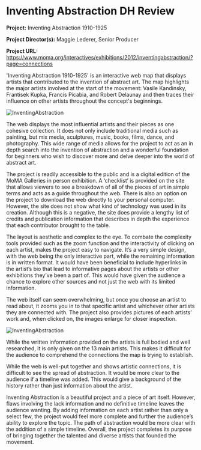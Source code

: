 # Inventing Abstraction DH Review




**Project:** 
Inventing Abstraction 1910-1925

**Project Director(s):**
Maggie Lederer, Senior Producer

**Project URL:**
https://www.moma.org/interactives/exhibitions/2012/inventingabstraction/?page=connections 

'Inventing Abstraction 1910-1925' is an interactive web map that displays artists that contributed to the invention of abstract art. The map highlights the major artists involved at the start of the movement: Vasile Kandinsky, Frantisek Kupka, Francis Picabia, and Robert Delaunay and then traces their influence on other artists throughout the concept's beginnings. 

![InventingAbstraction](https://sambuc214.github.io/sambuchholz/images/InventingAbstraction.png)

The web displays the most influential artists and their pieces as one cohesive collection. It does not only include traditional media such as painting, but mix media, sculptures, music, books, films, dance, and photography. This wide range of media allows for the project to act as an in depth search into the invention of abstraction and a wonderful foundation for beginners who wish to discover more and delve deeper into the world of abstract art. 

The project is readily accessible to the public and is a digital edition of the MoMA Galleries in person exhibition. A ‘checklist’ is provided on the site that allows viewers to see a breakdown of all of the pieces of art in simple terms and acts as a guide throughout the web. There is also an option on the project to download the web directly to your personal computer. However, the site does not show what kind of technology was used in its creation. Although this is a negative, the site does provide a lengthy list of credits and publication information that describes in depth the experience that each contributor brought to the table.

The layout is aesthetic and complex to the eye. To combate the complexity tools provided such as the zoom function and the interactivity of clicking on each artist, makes the project easy to navigate. It’s a very simple design, with the web being the only interactive part, while the remaining information is in written format. It would have been beneficial to include hyperlinks in the artist’s bio that lead to informative pages about the artists or other exhibitions they’ve been a part of. This would have given the audience a chance to explore other sources and not just the web with its limited information.

The web itself can seem overwhelming, but once you choose an artist to read about, it zooms you in to that specific artist and whichever other artists they are connected with. The project also provides pictures of each artists’ work and, when clicked on, the images enlarge for closer inspection. 

![InventingAbstraction](https://sambuc214.github.io/sambuchholz/images/Picasso.png)

While the written information provided on the artists is full bodied and well researched, it is only given on the 13 main artists. This makes it difficult for the audience to comprehend the connections the map is trying to establish.

While the web is well-put together and shows artistic connections, it is difficult to see the spread of abstraction. It would be more clear to the audience if a timeline was added. This would give a background of the history rather than just information about the artist.

Inventing Abstraction is a beautiful project and a piece of art itself. However, flaws involving the lack information and no definitive timeline leaves the audience wanting. By adding information on each artist rather than only a select few, the project would feel more complete and further the audience’s ability to explore the topic. The path of abstraction would be more clear with the addition of a simple timeline. Overall, the project completes its purpose of bringing together the talented and diverse artists that founded the movement.


